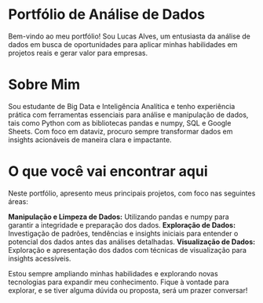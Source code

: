 # **Portfólio de Análise de Dados** 
Bem-vindo ao meu portfólio! Sou Lucas Alves, um entusiasta da análise de dados em busca de oportunidades para aplicar minhas habilidades em projetos reais e gerar valor para empresas.

# **Sobre Mim**
Sou estudante de Big Data e Inteligência Analítica e tenho experiência prática com ferramentas essenciais para análise e manipulação de dados, tais como Python com as bibliotecas pandas e numpy, SQL e Google Sheets. Com foco em dataviz, procuro sempre transformar dados em insights acionáveis de maneira clara e impactante.

# **O que você vai encontrar aqui**
Neste portfólio, apresento meus principais projetos, com foco nas seguintes áreas:

**Manipulação e Limpeza de Dados:** Utilizando pandas e numpy para garantir a integridade e preparação dos dados.
**Exploração de Dados:** Investigação de padrões, tendências e insights iniciais para entender o potencial dos dados antes das análises detalhadas.
**Visualização de Dados:** Exploração e apresentação dos dados com técnicas de visualização para insights acessíveis.

Estou sempre ampliando minhas habilidades e explorando novas tecnologias para expandir meu conhecimento. Fique à vontade para explorar, e se tiver alguma dúvida ou proposta, será um prazer conversar!
